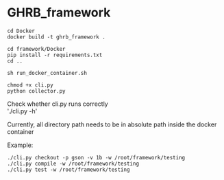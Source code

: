 # GHRB_framework
```
cd Docker
docker build -t ghrb_framework .
```

```
cd framework/Docker
pip install -r requirements.txt  
cd ..
```

```
sh run_docker_container.sh
```

```
chmod +x cli.py
python collector.py
```

Check whether cli.py runs correctly  
'./cli.py -h'  

Currently, all directory path needs to be in absolute path inside the docker container  

Example:  

```
./cli.py checkout -p gson -v 1b -w /root/framework/testing
./cli.py compile -w /root/framework/testing
./cli.py test -w /root/framework/testing
```